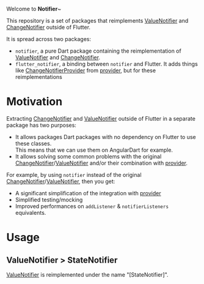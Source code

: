 Welcome to **Notifier**~

This repository is a set of packages that reimplements [ValueNotifier] and
[ChangeNotifier] outside of Flutter.

It is spread across two packages:

- `notifier`, a pure Dart package containing the reimplementation of [ValueNotifier]
  and [ChangeNotifier].
- `flutter_notifier`, a binding between `notifier` and Flutter. It adds things
  like [ChangeNotifierProvider] from [provider], but for these reimplementations

# Motivation

Extracting [ChangeNotifier] and [ValueNotifier] outside of Flutter in a separate
package has two purposes:

- It allows packages Dart packages with no dependency on Flutter to use these
  classes.\
  This means that we can use them on AngularDart for example.
- It allows solving some common problems with the original [ChangeNotifier]/[ValueNotifier]
  and/or their combination with [provider].

For example, by using `notifier` instead of the original [ChangeNotifier]/[ValueNotifier], then
you get:

- A significant simplification of the integration with [provider]
- Simplified testing/mocking
- Improved performances on `addListener` & `notifierListeners` equivalents.

# Usage

## ValueNotifier > StateNotifier

[ValueNotifier] is reimplemented under the name "[StateNotifier]".

[provider]: https://pub.dev/packages/provider
[changenotifierprovider]: https://pub.dev/documentation/provider/latest/provider/ChangeNotifierProvider-class.html
[valuenotifier]: https://api.flutter.dev/flutter/foundation/ValueNotifier-class.html
[changenotifier]: https://api.flutter.dev/flutter/foundation/ChangeNotifier-class.html
